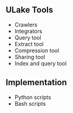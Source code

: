 ## ULake Tools

* Crawlers
* Integrators
* Query tool
* Extract tool
* Compression tool
* Sharing tool
* Index and query tool


## Implementation

* Python scripts
* Bash scripts
